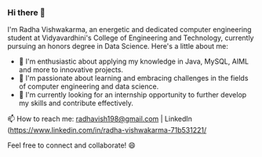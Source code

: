### Hi there 👋

I'm Radha Vishwakarma, an energetic and dedicated computer engineering student at Vidyavardhini's College of Engineering and Technology, currently pursuing an honors degree in Data Science. Here's a little about me:

- 🌱 I'm enthusiastic about applying my knowledge in Java, MySQL, AIML and more to innovative projects.
- 💬 I'm passionate about learning and embracing challenges in the fields of computer engineering and data science.
- 🤔 I'm currently looking for an internship opportunity to further develop my skills and contribute effectively.



📫 How to reach me: [radhavish198@gmail.com](mailto:radhavish198@gmail.com) | LinkedIn (https://www.linkedin.com/in/radha-vishwakarma-71b531221/

Feel free to connect and collaborate! 😄
